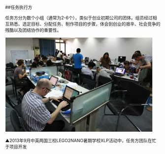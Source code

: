 ##任务执行方

任务方分为数个小组（通常为2-6个），类似于创业初期公司的团体。组员经过相互熟悉、选定目标、分配任务、制作项目的步骤，体会到创业的艰辛、社会竞争的残酷以及团结协作的重要性。

![0](00.jpg "0")

▲2013年9月中英两国三校LEGO2NANO暑期学校XLP活动中，任务方团队在忙于项目开发
